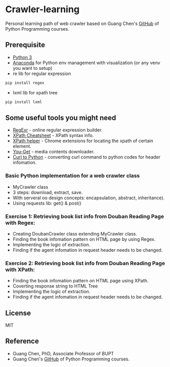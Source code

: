 # Crawler-learning
Personal learning path of web crawler based on Guang Chen's [GitHub] of Python Programming courses.

## Prerequisite
  - [Python 3]
  - [Anaconda] for Python env management with visualization (or any venv you want to setup)
  - re lib for regular expression
  ```sh
  pip install regex
  ```
  - lxml lib for xpath tree
  ```sh
  pip install lxml
  ```

## Some useful tools you might need
  - [RegExr] - online regular expression builder.
  - [XPath Cheatsheet] - XPath syntax info.
  - [XPath helper] - Chrome extensions for locating the xpath of certain element.
  - [You-Get] - media contents downloader.
  - [Curl to Python] - converting curl command to python codes for header infomation.

### Basic Python implementation for a web crawler class
  - MyCrawler class
  - 3 steps: download, extract, save.
  - With serveral oo design concepts: encapsulation, abstract, inheritance).
  - Using requests lib: get() & post()

### Exercise 1: Retrieving book list info from Douban Reading Page with Regex:
  - Creating DoubanCrawler class extending MyCrawler class.
  - Finding the book infomation pattern on HTML page by using Regex.
  - Implementing the logic of extraction.
  - Finding if the agent infomation in request header needs to be changed.

### Exercise 2: Retrieving book list info from Douban Reading Page with XPath:
  - Finding the book infomation pattern on HTML page using XPath.
  - Coverting response string to HTML Tree
  - Implementing the logic of extraction.
  - Finding if the agent infomation in request header needs to be changed.


## License
MIT

## Reference
  - Guang Chen, PhD, Associate Professor of BUPT
  - Guang Chen's [GitHub] of Python Programming courses.


[Anaconda]: <https://www.anaconda.com/products/individual>
[Python 3]: <https://www.python.org/downloads/>
[RegExr]: <https://regexr.com/>
[XPath Cheatsheet]: <https://devhints.io/xpath>
[XPath helper]: <https://chrome.google.com/webstore/detail/xpath-helper/hgimnogjllphhhkhlmebbmlgjoejdpjl>
[You-Get]: <https://you-get.org/>
[Curl to Python]: <https://curl.trillworks.com/>
[GitHub]: <https://github.com/fly51fly/Practical_Python_Programming>
